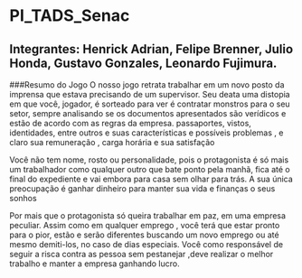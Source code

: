 # PI_TADS_Senac

## Integrantes: Henrick Adrian, Felipe Brenner, Julio Honda, Gustavo Gonzales, Leonardo Fujimura.

###Resumo do Jogo
O nosso jogo retrata trabalhar em um novo posto da imprensa que estava precisando de um supervisor.
Seu deata uma distopia em que você, jogador, é sorteado para ver é contratar monstros para o seu setor,
sempre analisando se os documentos apresentados são verídicos e estão de acordo com as regras da empresa.
passaportes, vistos, identidades, entre outros e suas características e possíveis problemas , e claro sua remuneração ,
carga horária e sua satisfação

Você não tem nome, rosto ou personalidade, pois o protagonista é só mais um trabalhador como qualquer outro que bate ponto pela manhã, 
fica até o final do expediente e vai embora para casa sem olhar para trás. A sua única preocupação é ganhar dinheiro para manter sua vida e finanças o seus sonhos

Por mais que o protagonista só queira trabalhar em paz, em uma empresa peculiar.
Assim como em qualquer emprego , você terá que estar pronto para o pior,
estão e serão diferentes buscando um novo emprego ou até mesmo demiti-los, no caso de dias especiais.
Você como responsável de seguir a risca contra as pessoa sem pestanejar ,deve realizar o melhor trabalho e manter a empresa ganhando lucro.
